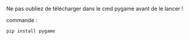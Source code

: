 Ne pas oubliez de télécharger dans le cmd pygame avant de le lancer !

commande : 
```shell
pip install pygame
```
